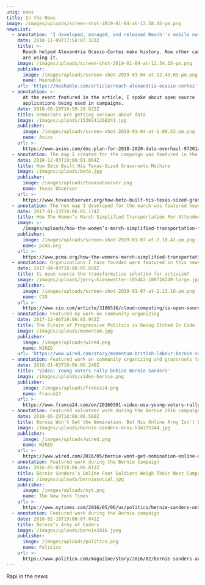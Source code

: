 ```yaml
---
uniq: news
title: In the News
image: /images/uploads/screen-shot-2019-01-04-at-12.58.45-pm.png
newsList:
  - annotation: 'I developed, managed, and released Reach''s mobile native applications'
    date: 2018-11-09T17:54:07.323Z
    title: >-
      Reach helped Alexandria Ocasio-Cortez make history. Now other campaigns
      are using it.
    image: /images/uploads/screen-shot-2019-01-04-at-12.54.15-pm.png
    publisher:
      image: /images/uploads/screen-shot-2019-01-04-at-12.49.03-pm.png
      name: Mashable
    url: 'https://mashable.com/article/reach-alexandria-ocasio-cortez'
  - annotation: >-
      At the event featured in the article, I spoke about open source
      applications being used in campaigns.
    date: 2018-06-29T16:59:28.822Z
    title: Democrats are getting serious about data
    image: /images/uploads/1530241268241.jpg
    publisher:
      image: /images/uploads/screen-shot-2019-01-04-at-1.00.53-pm.png
      name: Axios
    url: >-
      https://www.axios.com/dnc-plan-for-2018-2020-data-overhaul-97201a6d-781e-4e32-9e01-196eca33a339.html
  - annotation: The map I created for the campaign was featured in the news article
    date: 2018-12-03T19:06:01.064Z
    title: How Beto Built His Texas-Sized Grassroots Machine
    image: /images/uploads/beto.jpg
    publisher:
      image: /images/uploads/texasobserver.png
      name: Texas Observer
    url: >-
      https://www.texasobserver.org/how-beto-built-his-texas-sized-grassroots-machine/
  - annotation: The hex map I developed for the march was featured heavily in this report.
    date: 2017-01-23T19:06:05.174Z
    title: How The Women’s March Simplified Transportation For Attendees
    image: >-
      /images/uploads/how-the-women’s-march-simplified-transportation-for-attendees_thumbnail.jpg
    publisher:
      image: /images/uploads/screen-shot-2019-01-07-at-2.10.41-pm.png
      name: pcma.org
    url: >-
      https://www.pcma.org/how-the-womens-march-simplified-transportation-for-attendees/
  - annotation: Organizations I have founded were featured in this news article.
    date: 2017-04-03T18:06:05.658Z
    title: Is open source the transformative solution for activism?
    image: /images/uploads/jerry-kiesewetter-195442-100716249-large.jpg
    publisher:
      image: /images/uploads/screen-shot-2019-01-07-at-2.13.16-pm.png
      name: CIO
    url: >-
      https://www.cio.com/article/3186516/cloud-computing/is-open-source-the-transformative-solution-for-activism.html
  - annotation: Featured my work on community organizing
    date: 2017-12-06T19:06:05.942Z
    title: The Future of Progressive Politics is Being Etched In Code
    image: /images/uploads/momentum.jpg
    publisher:
      image: /images/uploads/wired.png
      name: WIRED
    url: 'https://www.wired.com/story/momentum-british-labour-bernie-sanders/'
  - annotation: Featured work on community organizing and grassroots tech
    date: 2016-01-03T19:06:06.248Z
    title: 'Video: Young voters rally behind Bernie Sanders'
    image: /images/uploads/video-bernie.png
    publisher:
      image: /images/uploads/france24.png
      name: France24
    url: >-
      https://www.france24.com/en/20160301-video-usa-young-voters-rally-behind-bernie-sanders
  - annotation: Featured volunteer work during the Bernie 2016 campaign
    date: 2016-05-29T18:06:06.560Z
    title: Bernie Won't Get the Nomination. But His Online Army Isn't Done
    image: /images/uploads/bernie-sanders-bros-534375344.jpg
    publisher:
      image: /images/uploads/wired.png
      name: WIRED
    url: >-
      https://www.wired.com/2016/05/bernie-wont-get-nomination-online-army-isnt-done/
  - annotation: Featured work during the Bernie Campaign
    date: 2016-05-05T18:06:06.813Z
    title: Bernie Sanders’s Online Foot Soldiers Weigh Their Next Campaign
    image: /images/uploads/berniesocial.jpg
    publisher:
      image: /images/uploads/nyt.png
      name: The New York Times
    url: >-
      https://www.nytimes.com/2016/05/06/us/politics/bernie-sanders-online-support.html
  - annotation: Featured work during the Bernie campaign
    date: 2016-02-18T19:06:07.041Z
    title: Bernie’s Army of Coders
    image: /images/uploads/bernie2016.jpeg
    publisher:
      image: /images/uploads/politico.png
      name: Politico
    url: >-
      https://www.politico.com/magazine/story/2016/02/bernie-sanders-army-of-coders-2016-213647
---
```

Rapi in the news
